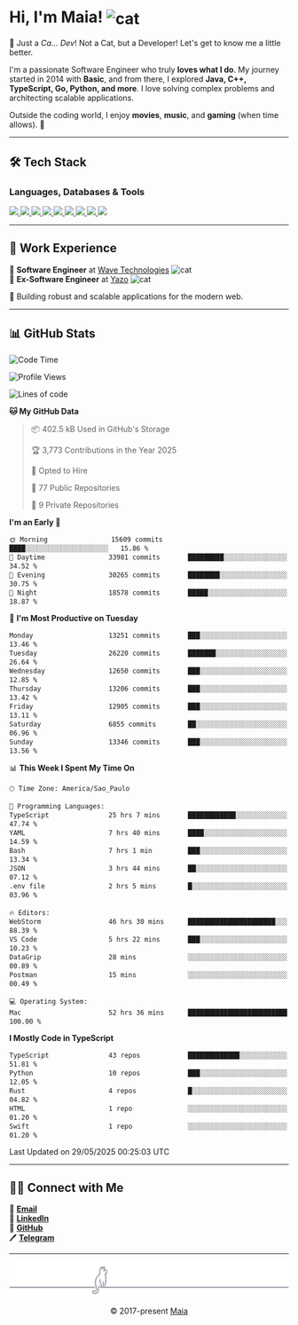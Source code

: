 <h1 align="left">Hi, I'm Maia! 
<img src="https://emojis.slackmojis.com/emojis/images/1643509834/36299/black-cat.gif?1643509834" width="50" height="60" align="center" alt="cat"/>
</h1>

🎩 Just a *Ca... Dev*! Not a Cat, but a Developer! Let's get to know me a little better.

I'm a passionate Software Engineer who truly **loves what I do**. My journey started in 2014 with **Basic**, and from there, I explored **Java, C++, TypeScript, Go, Python, and more**. I love solving complex problems and architecting scalable applications.

Outside the coding world, I enjoy **movies**, **music**, and **gaming** (when time allows). 🚀

---

## 🛠️ Tech Stack

### Languages, Databases & Tools
<p>
  <a href="https://www.typescriptlang.org">
    <img src="https://skillicons.dev/icons?i=ts" />
  </a>
  <a href="https://go.dev">
    <img src="https://skillicons.dev/icons?i=go" />
  </a>
  <a href="https://www.python.org">
    <img src="https://skillicons.dev/icons?i=python" />
  </a>
  <a href="https://gradle.org">
    <img src="https://skillicons.dev/icons?i=gradle" />
  </a>
  <a href="https://redis.io">
    <img src="https://skillicons.dev/icons?i=redis" />
  </a>
  <a href="https://www.mongodb.com">
    <img src="https://skillicons.dev/icons?i=mongodb" />
  </a>
  <a href="https://nodejs.org">
    <img src="https://skillicons.dev/icons?i=nodejs" />
  </a>
  <a href="https://www.javascript.com">
    <img src="https://skillicons.dev/icons?i=js" />
  </a>
  <a href="https://www.docker.com">
    <img src="https://skillicons.dev/icons?i=docker" />
  </a>
</p>

---

## 💼 Work Experience

🔹 **Software Engineer** at [Wave Technologies](https://www.linkedin.com/company/wave-technologies-oficial/)   <img src="https://media.giphy.com/media/WUlplcMpOCEmTGBtBW/giphy.gif" width="30" alt="cat"> <br>
🔹 **Ex-Software Engineer** at [Yazo](https://yazo.com.br/) <img src="https://media.giphy.com/media/WUlplcMpOCEmTGBtBW/giphy.gif" width="30" alt="cat"> <br>

🚀 Building robust and scalable applications for the modern web.

---

## 📊 GitHub Stats

<!--START_SECTION:waka-->
![Code Time](http://img.shields.io/badge/Code%20Time-6%2C039%20hrs%2050%20mins-blue)

![Profile Views](http://img.shields.io/badge/Profile%20Views-1-blue)

![Lines of code](https://img.shields.io/badge/From%20Hello%20World%20I%27ve%20Written-19.9%20million%20lines%20of%20code-blue)

**🐱 My GitHub Data** 

> 📦 402.5 kB Used in GitHub's Storage 
 > 
> 🏆 3,773 Contributions in the Year 2025
 > 
> 💼 Opted to Hire
 > 
> 📜 77 Public Repositories 
 > 
> 🔑 9 Private Repositories 
 > 
**I'm an Early 🐤** 

```text
🌞 Morning                15609 commits       ████░░░░░░░░░░░░░░░░░░░░░   15.86 % 
🌆 Daytime                33981 commits       █████████░░░░░░░░░░░░░░░░   34.52 % 
🌃 Evening                30265 commits       ████████░░░░░░░░░░░░░░░░░   30.75 % 
🌙 Night                  18578 commits       █████░░░░░░░░░░░░░░░░░░░░   18.87 % 
```
📅 **I'm Most Productive on Tuesday** 

```text
Monday                   13251 commits       ███░░░░░░░░░░░░░░░░░░░░░░   13.46 % 
Tuesday                  26220 commits       ███████░░░░░░░░░░░░░░░░░░   26.64 % 
Wednesday                12650 commits       ███░░░░░░░░░░░░░░░░░░░░░░   12.85 % 
Thursday                 13206 commits       ███░░░░░░░░░░░░░░░░░░░░░░   13.42 % 
Friday                   12905 commits       ███░░░░░░░░░░░░░░░░░░░░░░   13.11 % 
Saturday                 6855 commits        ██░░░░░░░░░░░░░░░░░░░░░░░   06.96 % 
Sunday                   13346 commits       ███░░░░░░░░░░░░░░░░░░░░░░   13.56 % 
```


📊 **This Week I Spent My Time On** 

```text
🕑︎ Time Zone: America/Sao_Paulo

💬 Programming Languages: 
TypeScript               25 hrs 7 mins       ████████████░░░░░░░░░░░░░   47.74 % 
YAML                     7 hrs 40 mins       ████░░░░░░░░░░░░░░░░░░░░░   14.59 % 
Bash                     7 hrs 1 min         ███░░░░░░░░░░░░░░░░░░░░░░   13.34 % 
JSON                     3 hrs 44 mins       ██░░░░░░░░░░░░░░░░░░░░░░░   07.12 % 
.env file                2 hrs 5 mins        █░░░░░░░░░░░░░░░░░░░░░░░░   03.96 % 

🔥 Editors: 
WebStorm                 46 hrs 30 mins      ██████████████████████░░░   88.39 % 
VS Code                  5 hrs 22 mins       ███░░░░░░░░░░░░░░░░░░░░░░   10.23 % 
DataGrip                 28 mins             ░░░░░░░░░░░░░░░░░░░░░░░░░   00.89 % 
Postman                  15 mins             ░░░░░░░░░░░░░░░░░░░░░░░░░   00.49 % 

💻 Operating System: 
Mac                      52 hrs 36 mins      █████████████████████████   100.00 % 
```

**I Mostly Code in TypeScript** 

```text
TypeScript               43 repos            █████████████░░░░░░░░░░░░   51.81 % 
Python                   10 repos            ███░░░░░░░░░░░░░░░░░░░░░░   12.05 % 
Rust                     4 repos             █░░░░░░░░░░░░░░░░░░░░░░░░   04.82 % 
HTML                     1 repo              ░░░░░░░░░░░░░░░░░░░░░░░░░   01.20 % 
Swift                    1 repo              ░░░░░░░░░░░░░░░░░░░░░░░░░   01.20 % 
```




 Last Updated on 29/05/2025 00:25:03 UTC
<!--END_SECTION:waka-->

---

## 👯‍👨 Connect with Me
📧 **[Email](mailto:gabrielmaialva33@gmail.com)**  
🔗 **[LinkedIn](https://www.linkedin.com/in/gabriel-maia-183984239)**  
🐙 **[GitHub](https://github.com/gabrielmaialva33)**  
🖊 **[Telegram](https://t.me/sr_mrootx)**

---

<p align="center"><img src="https://raw.githubusercontent.com/gabrielmaialva33/gabrielmaialva33/master/assets/gray0_ctp_on_line.svg?sanitize=true" /></p>
<p align="center">&copy; 2017-present <a href="https://github.com/gabrielmaialva33/" target="_blank">Maia</a></p>
